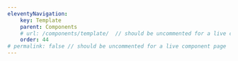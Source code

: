 ```yaml
---
eleventyNavigation:
    key: Template
    parent: Components
    # url: /components/template/  // should be uncommented for a live component page
    order: 44
# permalink: false // should be uncommented for a live component page
---
```

